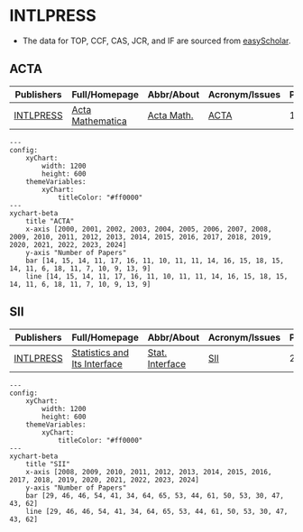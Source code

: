 # INTLPRESS

- The data for TOP, CCF, CAS, JCR, and IF are sourced from [easyScholar](https://www.easyscholar.cc/).

## ACTA

|Publishers|Full/Homepage|Abbr/About|Acronym/Issues|Period/DBLP|Top/Early|CCF|CAS|JCR|IF|Keywords/Google|
|-         |-            |-         |-             |-          |-        |-  |-  |-  |- |-              |
|[INTLPRESS](https://intlpress.com/)|[Acta Mathematica](https://intlpress.com/site/pub/pages/journals/items/acta/_home/_main/index.php)|[Acta Math.](https://intlpress.com/journals/journalList?id=1804409921462136833)|[ACTA](https://link.intlpress.com/journals/journalList?p=5&id=1804409921462136833)|1882 -|True||1|Q1|5.9||

```mermaid
---
config:
    xyChart:
        width: 1200
        height: 600
    themeVariables:
        xyChart:
            titleColor: "#ff0000"
---
xychart-beta
    title "ACTA"
    x-axis [2000, 2001, 2002, 2003, 2004, 2005, 2006, 2007, 2008, 2009, 2010, 2011, 2012, 2013, 2014, 2015, 2016, 2017, 2018, 2019, 2020, 2021, 2022, 2023, 2024]
    y-axis "Number of Papers"
    bar [14, 15, 14, 11, 17, 16, 11, 10, 11, 11, 14, 16, 15, 18, 15, 14, 11, 6, 18, 11, 7, 10, 9, 13, 9]
    line [14, 15, 14, 11, 17, 16, 11, 10, 11, 11, 14, 16, 15, 18, 15, 14, 11, 6, 18, 11, 7, 10, 9, 13, 9]
```

## SII

|Publishers|Full/Homepage|Abbr/About|Acronym/Issues|Period/DBLP|Top/Early|CCF|CAS|JCR|IF|Keywords/Google|
|-         |-            |-         |-             |-          |-        |-  |-  |-  |- |-              |
|[INTLPRESS](https://intlpress.com/)|[Statistics and Its Interface](https://intlpress.com/site/pub/pages/journals/items/sii/_home/_main/index.php)|[Stat. Interface](https://intlpress.com/journals/journalList?id=1804418089940480002)|[SII](https://link.intlpress.com/journals/journalList?p=5&id=1804418089940480002)|2008 -|False||4|Q4|0.5||

```mermaid
---
config:
    xyChart:
        width: 1200
        height: 600
    themeVariables:
        xyChart:
            titleColor: "#ff0000"
---
xychart-beta
    title "SII"
    x-axis [2008, 2009, 2010, 2011, 2012, 2013, 2014, 2015, 2016, 2017, 2018, 2019, 2020, 2021, 2022, 2023, 2024]
    y-axis "Number of Papers"
    bar [29, 46, 46, 54, 41, 34, 64, 65, 53, 44, 61, 50, 53, 30, 47, 43, 62]
    line [29, 46, 46, 54, 41, 34, 64, 65, 53, 44, 61, 50, 53, 30, 47, 43, 62]
```

